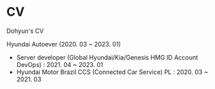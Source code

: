 # CV
Dohyun's CV

Hyundai Autoever (2020. 03 ~ 2023. 01)
- Server developer (Global Hyundai/Kia/Genesis HMG ID Account DevOps) : 2021. 04 ~ 2023. 01
- Hyundai Motor Brazil CCS (Connected Car Service) PL : 2020. 03 ~ 2021. 03
